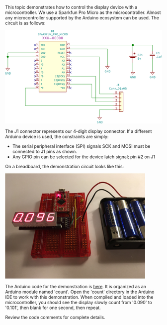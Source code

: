 This topic demonstrates how to control the display device with a microcontroller.
We use a Sparkfun Pro Micro as the microcontroller.
Almost any microcontroller supported by the Arduino ecosystem can be used.
The circuit is as follows:

<img src="hookup.svg" width="750px"/>

The J1 connector represents our 4-digit display connector.
If a different Arduino device is used, the constraints are simply:

- The serial peripheral interface (SPI) signals SCK and MOSI must be connected to J1 pins as shown.
- Any GPIO pin can be selected for the device latch signal; pin #2 on J1

On a breadboard, the demonstration circuit looks like this:

<img src="hookup.jpg" width="450px"/>

The Arduino code for the demonstration is [here](./).
It is organized as an Arduino module named 'count'.
Open the 'count' directory in the Arduino IDE to work with this demonstration.
When compiled and loaded into the microcontroller, you should see the display slowly count from '0.090' to '0.101',
then blank for one second, then repeat.

Review the code comments for complete details.
